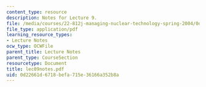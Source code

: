 ```yaml
---
content_type: resource
description: Notes for Lecture 9.
file: /media/courses/22-812j-managing-nuclear-technology-spring-2004/0d22661d6718befa715e36166a352b8a_lec09notes.pdf
file_type: application/pdf
learning_resource_types:
- Lecture Notes
ocw_type: OCWFile
parent_title: Lecture Notes
parent_type: CourseSection
resourcetype: Document
title: lec09notes.pdf
uid: 0d22661d-6718-befa-715e-36166a352b8a
---
```

